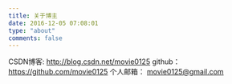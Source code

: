 ```yaml
---
title: 关于博主
date: 2016-12-05 07:08:01
type: "about"
comments: false
---
```


CSDN博客: http://blog.csdn.net/movie0125
github： https://github.com/movie0125
个人邮箱： movie0125@gmail.com
